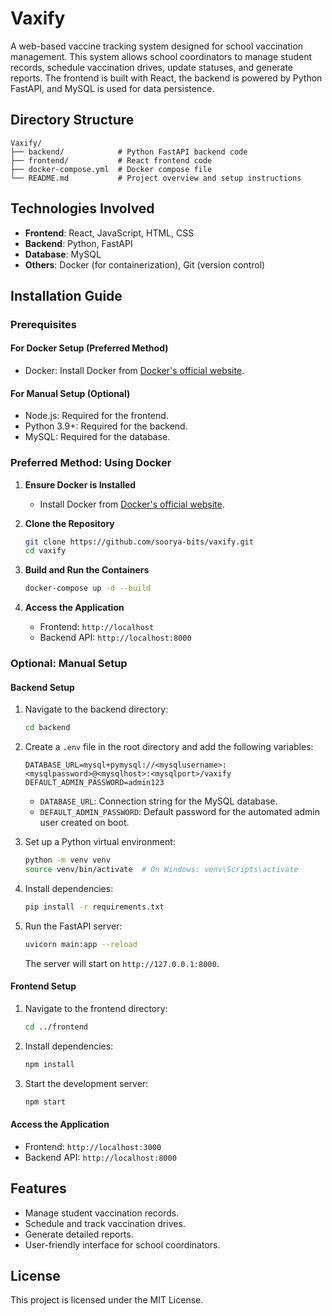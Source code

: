 # Vaxify
A web-based vaccine tracking system designed for school vaccination management. This system allows school coordinators to manage student records, schedule vaccination drives, update statuses, and generate reports. The frontend is built with React, the backend is powered by Python FastAPI, and MySQL is used for data persistence.
## Directory Structure

```
Vaxify/
├── backend/            # Python FastAPI backend code
├── frontend/           # React frontend code
├── docker-compose.yml  # Docker compose file
└── README.md           # Project overview and setup instructions
```

## Technologies Involved

- **Frontend**: React, JavaScript, HTML, CSS
- **Backend**: Python, FastAPI
- **Database**: MySQL
- **Others**: Docker (for containerization), Git (version control)

## Installation Guide

### Prerequisites

#### For Docker Setup (Preferred Method)
- Docker: Install Docker from [Docker's official website](https://www.docker.com/).

#### For Manual Setup (Optional)
- Node.js: Required for the frontend.
- Python 3.9+: Required for the backend.
- MySQL: Required for the database.

### Preferred Method: Using Docker

1. **Ensure Docker is Installed**
    - Install Docker from [Docker's official website](https://www.docker.com/).

2. **Clone the Repository**
    ```bash
    git clone https://github.com/soorya-bits/vaxify.git
    cd vaxify
    ```

3. **Build and Run the Containers**
    ```bash
    docker-compose up -d --build
    ```

4. **Access the Application**
    - Frontend: `http://localhost`
    - Backend API: `http://localhost:8000`

### Optional: Manual Setup

#### Backend Setup
1. Navigate to the backend directory:
    ```bash
    cd backend
    ```
2. Create a `.env` file in the root directory and add the following variables:
    ```
    DATABASE_URL=mysql+pymysql://<mysqlusername>:<mysqlpassword>@<mysqlhost>:<mysqlport>/vaxify
    DEFAULT_ADMIN_PASSWORD=admin123
    ```

    - `DATABASE_URL`: Connection string for the MySQL database.
    - `DEFAULT_ADMIN_PASSWORD`: Default password for the automated admin user created on boot.

3. Set up a Python virtual environment:
    ```bash
    python -m venv venv
    source venv/bin/activate  # On Windows: venv\Scripts\activate
    ```

4. Install dependencies:
    ```bash
    pip install -r requirements.txt
    ```

5. Run the FastAPI server:
    ```bash
    uvicorn main:app --reload
    ```
    The server will start on `http://127.0.0.1:8000`.

#### Frontend Setup
1. Navigate to the frontend directory:
    ```bash
    cd ../frontend
    ```
2. Install dependencies:
    ```bash
    npm install
    ```
3. Start the development server:
    ```bash
    npm start
    ```

#### Access the Application
- Frontend: `http://localhost:3000`
- Backend API: `http://localhost:8000`

## Features

- Manage student vaccination records.
- Schedule and track vaccination drives.
- Generate detailed reports.
- User-friendly interface for school coordinators.

## License

This project is licensed under the MIT License.